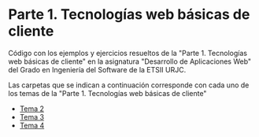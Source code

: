# Parte 1. Tecnologías web básicas de cliente

Código con los ejemplos y ejercicios resueltos de la "Parte 1. Tecnologías web básicas de cliente" en la asignatura "Desarrollo de Aplicaciones Web" del Grado en Ingeniería del Software de la ETSII URJC.

Las carpetas que se indican a continuación corresponde con cada uno de los temas de la "Parte 1. Tecnologías web básicas de cliente"

* [Tema 2](tema_2)
* [Tema 3](tema_3)
* [Tema 4](tema_4)